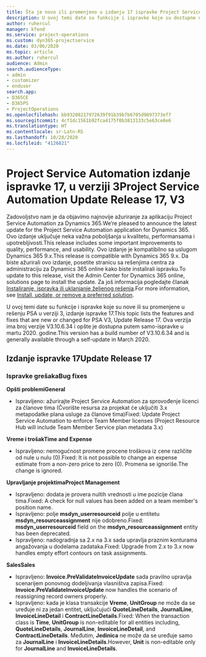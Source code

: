 ```yaml
---
title: Šta je novo ili promenjeno u izdanju 17 ispravke Project Service Automation verzije 3
description: U ovoj temi date su funkcije i ispravke koje su dostupne u izdanju 17 ispravke za Project Service Automation verzije 3.
author: ruhercul
manager: kfend
ms.service: project-operations
ms.custom: dyn365-projectservice
ms.date: 03/06/2020
ms.topic: article
ms.author: ruhercul
audience: Admin
search.audienceType:
- admin
- customizer
- enduser
search.app:
- D365CE
- D365PS
- ProjectOperations
ms.openlocfilehash: bb93208217972639f91b39b7b6705d9897373ef7
ms.sourcegitcommit: 4cf1dc1561b92fca4175f0b3813133c5e63ce8e6
ms.translationtype: HT
ms.contentlocale: sr-Latn-RS
ms.lasthandoff: 10/28/2020
ms.locfileid: "4126821"
---
```

# <a name="project-service-automation-update-release-17-v3"></a><span data-ttu-id="16aca-103">Project Service Automation izdanje ispravke 17, u verziji 3</span><span class="sxs-lookup"><span data-stu-id="16aca-103">Project Service Automation Update Release 17, V3</span></span>

<span data-ttu-id="16aca-104">Zadovoljstvo nam je da objavimo najnovije ažuriranje za aplikaciju Project Service Automation za Dynamics 365.</span><span class="sxs-lookup"><span data-stu-id="16aca-104">We’re pleased to announce the latest update for the Project Service Automation application for Dynamics 365.</span></span> <span data-ttu-id="16aca-105">Ovo izdanje uključuje neka važna poboljšanja u kvalitetu, performansama i upotrebljivosti.</span><span class="sxs-lookup"><span data-stu-id="16aca-105">This release includes some important improvements to quality, performance, and usability.</span></span>  <span data-ttu-id="16aca-106">Ovo izdanje je kompatibilno sa uslugom Dynamics 365 9.x.</span><span class="sxs-lookup"><span data-stu-id="16aca-106">This release is compatible with Dynamics 365 9.x.</span></span> <span data-ttu-id="16aca-107">Da biste ažurirali ovo izdanje, posetite stranicu sa rešenjima centra za administraciju za Dynamics 365 online kako biste instalirali ispravku.</span><span class="sxs-lookup"><span data-stu-id="16aca-107">To update to this release, visit the Admin Center for Dynamics 365 online, solutions page to install the update.</span></span> <span data-ttu-id="16aca-108">Za još informacija pogledajte članak [Instaliranje, ispravka ili uklanjanje željenog rešenja](https://docs.microsoft.com/power-platform/admin/install-remove-preferred-solution).</span><span class="sxs-lookup"><span data-stu-id="16aca-108">For more information, see [Install, update, or remove a preferred solution](https://docs.microsoft.com/power-platform/admin/install-remove-preferred-solution).</span></span>

<span data-ttu-id="16aca-109">U ovoj temi date su funkcije i ispravke koje su nove ili su promenjene u rešenju PSA u verziji 3, izdanje ispravke 17.</span><span class="sxs-lookup"><span data-stu-id="16aca-109">This topic lists the features and fixes that are new or changed for PSA V3, Update Release 17.</span></span> <span data-ttu-id="16aca-110">Ova verzija ima broj verzije V3.10.6.34 i opšte je dostupna putem samo-ispravke u martu 2020. godine.</span><span class="sxs-lookup"><span data-stu-id="16aca-110">This version has a build number of V3.10.6.34 and is generally available through a self-update in March 2020.</span></span>


## <a name="update-release-17"></a><span data-ttu-id="16aca-111">Izdanje ispravke 17</span><span class="sxs-lookup"><span data-stu-id="16aca-111">Update Release 17</span></span>

### <a name="bug-fixes"></a><span data-ttu-id="16aca-112">Ispravke grešaka</span><span class="sxs-lookup"><span data-stu-id="16aca-112">Bug fixes</span></span>

<span data-ttu-id="16aca-113">**Opšti problemi**</span><span class="sxs-lookup"><span data-stu-id="16aca-113">**General**</span></span>

- <span data-ttu-id="16aca-114">Ispravljeno: ažurirajte Project Service Automation za sprovođenje licenci za članove tima (Čvorište resursa za projekat će uključiti 3.x metapodatke plana usluge za članove tima)</span><span class="sxs-lookup"><span data-stu-id="16aca-114">Fixed: Update Project Service Automation to enforce Team Member licenses (Project Resource Hub will include Team Member Service plan metadata 3.x)</span></span>
 
<span data-ttu-id="16aca-115">**Vreme i trošak**</span><span class="sxs-lookup"><span data-stu-id="16aca-115">**Time and Expense**</span></span>

- <span data-ttu-id="16aca-116">Ispravljeno: nemogućnost promene procene troškova iz cene različite od nule u nulu (0).</span><span class="sxs-lookup"><span data-stu-id="16aca-116">Fixed: It is not possible to change an expense estimate from a non-zero price to zero (0).</span></span> <span data-ttu-id="16aca-117">Promena se ignoriše.</span><span class="sxs-lookup"><span data-stu-id="16aca-117">The change is ignored.</span></span>

<span data-ttu-id="16aca-118">**Upravljanje projektima**</span><span class="sxs-lookup"><span data-stu-id="16aca-118">**Project Management**</span></span>

- <span data-ttu-id="16aca-119">Ispravljeno: dodata je provera nultih vrednosti u ime pozicije člana tima.</span><span class="sxs-lookup"><span data-stu-id="16aca-119">Fixed: A check for null values has been added on a team member's position name.</span></span>
- <span data-ttu-id="16aca-120">Ispravljeno: polje **msdyn_userresourceid** polje u entitetu **msdyn_resourceassignment** nije odobreno.</span><span class="sxs-lookup"><span data-stu-id="16aca-120">Fixed: **msdyn_userresourceid** field on the **msdyn_resourceassignment** entity has been deprecated.</span></span>
- <span data-ttu-id="16aca-121">Ispravljeno: nadogradnja sa 2.x na 3.x sada upravlja praznim konturama angažovanja u dodelama zadataka.</span><span class="sxs-lookup"><span data-stu-id="16aca-121">Fixed: Upgrade from 2.x to 3.x now handles empty effort contours on task assignments.</span></span>

<span data-ttu-id="16aca-122">**Sales**</span><span class="sxs-lookup"><span data-stu-id="16aca-122">**Sales**</span></span>

- <span data-ttu-id="16aca-123">Ispravljeno: **Invoice.PreValidateInvoiceUpdate** sada pravilno upravlja scenarijem ponovnog dodeljivanja vlasništva zapisa.</span><span class="sxs-lookup"><span data-stu-id="16aca-123">Fixed: **Invoice.PreValidateInvoiceUpdate** now handles the scenario of reassigning record owners properly.</span></span>
- <span data-ttu-id="16aca-124">Ispravljeno: kada je klasa transakcije **Vreme**, **UnitGroup** ne može da se uređuje ni za jedan entitet, uključujući **QuoteLineDetails**, **JournalLine**, **InvoiceLineDetail** i **ContractLineDetails**.</span><span class="sxs-lookup"><span data-stu-id="16aca-124">Fixed: When the transaction class is **Time**, **UnitGroup** is non-editable for all entities including, **QuoteLineDetails**, **JournalLine**, **InvoiceLineDetail**, and **ContractLineDetails**.</span></span> <span data-ttu-id="16aca-125">Međutim, **Jedinica** ne može da se uređuje samo za **JournalLine** i **InvoiceLineDetails**.</span><span class="sxs-lookup"><span data-stu-id="16aca-125">However, **Unit** is non-editable only for **JournalLine** and **InvoiceLineDetails**.</span></span>


